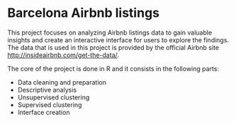 # Barcelona Airbnb listings

This project focuses on analyzing Airbnb listings data to gain valuable insights and create an interactive interface for users to explore the findings. The data that is used in this project is provided by the official Airbnb site http://insideairbnb.com/get-the-data/.

The core of the project is done in R and it consists in the following parts:

- Data cleaning and preparation
- Descriptive analysis
- Unsupervised clustering
- Supervised clustering
- Interface creation

